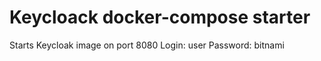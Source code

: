 # Keycloack docker-compose starter

Starts Keycloak image on port 8080
Login: user
Password: bitnami
